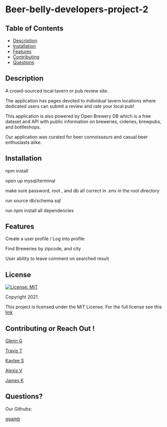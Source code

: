 # Beer-belly-developers-project-2

## Table of Contents

- [Description](#description)
- [Installation](#installation)
- [Features](#features)
- [Contributing](#contributing)
- [Questions](#questions)

## Description

A crowd-sourced local tavern or pub review site.

The application has pages devoted to individual tavern locations where dedicated users can submit a review and rate your local pub!

This application is also powered by Open Brewery DB which is a free dataset and API with public information on breweries, cideries, brewpubs, and bottleshops.

Our application was curated for beer connoisseurs and casual beer enthusiasts alike.

## Installation

npm install

open up mysql/terminal

make sure password, root , and db all correct in .env in the root directory

run source db/schema.sql

run npm install all dependencies

## Features

Create a user profile / Log into profile

Find Breweries by zipcode, and city

User ability to leave comment on searched result

## License

[![License: MIT](https://img.shields.io/badge/License-MIT-red.svg)](https://opensource.org/licenses/MIT)

Copyright 2021

This project is licensed under the MIT License. For the full license see this [link](https://opensource.org/licenses/MIT)

## Contributing or Reach Out !

[Glenn G](https://github.com/ggamb)

[Travis T](https://github.com/tygrski)

[Kaylee S](https://github.com/kayldubs)

[Alexis V](https://github.com/Alexzoo0)

[James K](https://github.com/JustKidding22)


## Questions?

Our Githubs:

[ggamb](https://github.com/ggamb)
